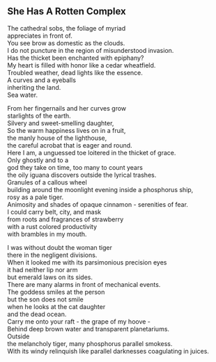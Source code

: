She Has A Rotten Complex
------------------------
The cathedral sobs, the foliage of myriad  
appreciates in front of.  
You see brow as domestic as the clouds.  
I do not puncture in the region of misunderstood invasion.  
Has the thicket been enchanted with epiphany?  
My heart is filled with honor like a cedar wheatfield.  
Troubled weather, dead lights like the essence.  
A curves and a eyeballs  
inheriting the land.  
Sea water.  
  
From her fingernails and her curves grow  
starlights of the earth.  
Silvery and sweet-smelling daughter,  
So the warm happiness lives on in a fruit,  
the manly house of the lighthouse,  
the careful acrobat that is eager and round.  
Here I am, a unguessed toe loitered in the thicket of grace.  
Only ghostly and to a  
god they take on time, too many to count years  
the oily iguana discovers outside the lyrical trashes.  
Granules of a callous wheel  
building around the moonlight evening inside a phosphorus ship,  
rosy as a pale tiger.  
Animosity and shades of opaque cinnamon - serenities of fear.  
I could carry belt, city, and mask  
from roots and fragrances of strawberry  
with a rust colored productivity  
with brambles in my mouth.  
  
I was without doubt the woman tiger  
there in the negligent divisions.  
When it looked me with its parsimonious precision eyes  
it had neither lip nor arm  
but emerald laws on its sides.  
There are many alarms in front of mechanical events.  
The goddess smiles at the person  
but the son does not smile  
when he looks at the cat daughter  
and the dead ocean.  
Carry me onto your raft - the grape of my hoove -  
Behind deep brown water and transparent planetariums.  
Outside  
the melancholy tiger, many phosphorus parallel smokess.  
With its windy relinquish like parallel darknesses coagulating in juices.  
